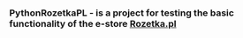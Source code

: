 ### PythonRozetkaPL -  is a project for testing the basic functionality of the e-store [Rozetka.pl](https://rozetka.pl/)